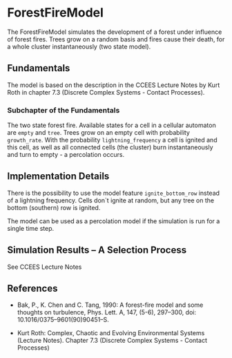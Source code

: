# ForestFireModel
The ForestFireModel simulates the development of a forest under influence of forest fires. Trees grow on a random basis and fires cause their death, for a whole cluster instantaneously (two state model).

## Fundamentals

The model is based on the description in the CCEES Lecture Notes by Kurt Roth in chapter 7.3 (Discrete Complex Systems - Contact Processes).

### Subchapter of the Fundamentals

The two state forest fire. Available states for a cell in a cellular automaton are `empty` and `tree`. Trees grow on an empty cell with probability `growth_rate`. With the probability `lightning_frequency` a cell is ignited and this cell, as well as all connected cells (the cluster) burn instantaneously and turn to empty - a percolation occurs.

## Implementation Details

There is the possibility to use the model feature `ignite_bottom_row` instead of a lightning frequency. Cells don`t ignite at random, but any tree on the bottom (southern) row is ignited.

The model can be used as a percolation model if the simulation is run for a single time step.

## Simulation Results – A Selection Process

See CCEES Lecture Notes

## References
- Bak, P., K. Chen and C. Tang, 1990: A forest-fire model and some thoughts on turbulence, Phys. Lett. A, 147, (5-6), 297–300, doi: 10.1016/0375–9601(90)90451–S.

- Kurt Roth: Complex, Chaotic and Evolving Environmental Systems (Lecture Notes). Chapter 7.3 (Discrete Complex Systems - Contact Processes)